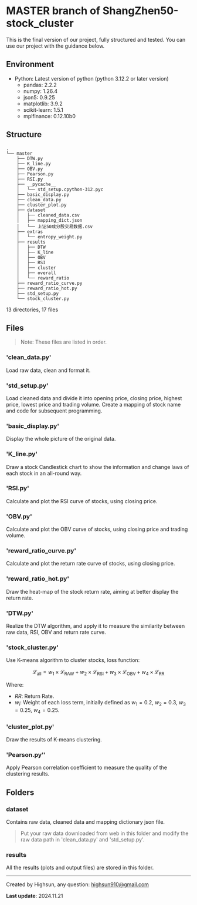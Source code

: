 # MASTER branch of ShangZhen50-stock_cluster

This is the final version of our project, fully structured and tested. You can use our project with the guidance below.

## Environment
- Python: Latest version of python (python 3.12.2 or later version)
  - pandas: 2.2.2
  - numpy: 1.26.4
  - json5: 0.9.25
  - matplotlib: 3.9.2
  - scikit-learn: 1.5.1
  - mplfinance: 0.12.10b0

## Structure
```
.
└── master
    ├── DTW.py
    ├── K_line.py
    ├── OBV.py
    ├── Pearson.py
    ├── RSI.py
    ├── __pycache__
    │   └── std_setup.cpython-312.pyc
    ├── basic_display.py
    ├── clean_data.py
    ├── cluster_plot.py
    ├── dataset
    │   ├── cleaned_data.csv
    │   ├── mapping_dict.json
    │   └── 上证50成分股交易数据.csv
    ├── extras
    │   └── entropy_weight.py
    ├── results
    │   ├── DTW
    │   ├── K_line
    │   ├── OBV
    │   ├── RSI
    │   ├── cluster
    │   ├── overall
    │   └── reward_ratio
    ├── reward_ratio_curve.py
    ├── reward_ratio_hot.py
    ├── std_setup.py
    └── stock_cluster.py
```

13 directories, 17 files

## Files
> Note: These files are listed in order.
### 'clean_data.py'
Load raw data, clean and format it.

### 'std_setup.py'
Load cleaned data and divide it into opening price, closing price, highest price, lowest price and trading volume.
Create a mapping of stock name and code for subsequent programming.

### 'basic_display.py'
Display the whole picture of the original data.

### 'K_line.py'
Draw a stock Candlestick chart to show the information and change laws of each stock in an all-round way.

### 'RSI.py'
Calculate and plot the RSI curve of stocks, using closing price.

### 'OBV.py'
Calculate and plot the OBV curve of stocks, using closing price and trading volume.

### 'reward_ratio_curve.py'
Calculate and plot the return rate curve of stocks, using closing price.

### 'reward_ratio_hot.py'
Draw the heat-map of the stock return rate, aiming at better display the return rate.

### 'DTW.py'
Realize the DTW algorithm, and apply it to measure the similarity between raw data, RSI, OBV and return rate curve.

### 'stock_cluster.py'
Use K-means algorithm to cluster stocks, loss function:

$$
\mathcal{L}_{\text{all}} = w_1 \times \mathcal{L}_{\text{RAW}} + w_2 \times \mathcal{L}_{\text{RSI}} + w_3 \times \mathcal{L}_{\text{OBV}} + w_4 \times \mathcal{L}_{\text{RR}}
$$

Where:
- $RR$: Return Rate.
- $w_i$: Weight of each loss term, initially defined as $w_1 = 0.2$, $w_2 = 0.3$, $w_3 = 0.25$, $w_4 = 0.25$.

### 'cluster_plot.py'
Draw the results of K-means clustering.

### 'Pearson.py''
Apply Pearson correlation coefficient to measure the quality of the clustering results.

## Folders
### dataset
Contains raw data, cleaned data and mapping dictionary json file.
> Put your raw data downloaded from web in this folder and modify the raw data path in 'clean_data.py' and 'std_setup.py'.

### results
All the results (plots and output files) are stored in this folder.

---

Created by Highsun, any question: highsun910@gmail.com

**Last update**: 2024.11.21
